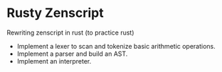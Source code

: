 # Rusty Zenscript

Rewriting zenscript in rust (to practice rust)

* Implement a lexer to scan and tokenize basic arithmetic operations.
* Implement a parser and build an AST.
* Implement an interpreter.